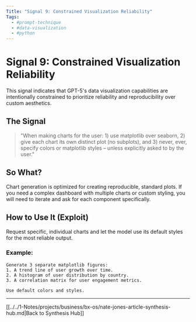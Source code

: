 ```yaml
---
Title: "Signal 9: Constrained Visualization Reliability"
Tags:
  - #prompt-technique
  - #data-visualization
  - #python
---
```


# Signal 9: Constrained Visualization Reliability

This signal indicates that GPT-5's data visualization capabilities are intentionally constrained to prioritize reliability and reproducibility over custom aesthetics.

## The Signal

> "When making charts for the user: 1) use matplotlib over seaborn, 2) give each chart its own distinct plot (no subplots), and 3) never, ever, specify colors or matplotlib styles – unless explicitly asked to by the user."

## So What?

Chart generation is optimized for creating reproducible, standard plots. If you need a complex dashboard with multiple charts or custom styling, you will need to iterate and ask for each component specifically.

## How to Use It (Exploit)

Request specific, individual charts and let the model use its default styles for the most reliable output.

### Example:

```
Generate 3 separate matplotlib figures:
1. A trend line of user growth over time.
2. A histogram of user distribution by country.
3. A correlation matrix for user engagement metrics.

Use default colors and styles.
```

---

[[../../1-Notes/projects/business/bx-os/nate-jones-article-synthesis-hub.md|Back to Synthesis Hub]]
